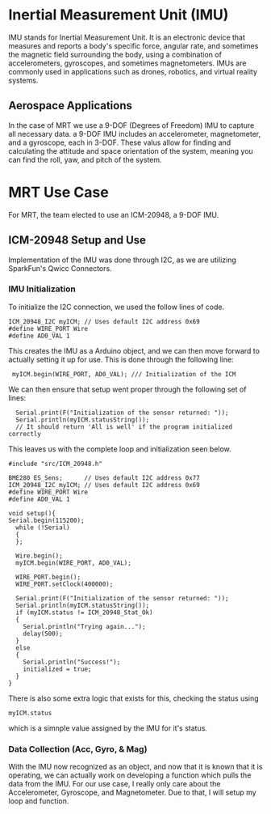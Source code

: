 # Inertial Measurement Unit (IMU) 
IMU stands for Inertial Measurement Unit. It is an electronic device that measures and reports a body's specific force, angular rate, and sometimes the magnetic field surrounding the body, using a combination of accelerometers, gyroscopes, and sometimes magnetometers. IMUs are commonly used in applications such as drones, robotics, and virtual reality systems.

## Aerospace Applications
In the case of MRT we use a 9-DOF (Degrees of Freedom) IMU to capture all necessary data. a 9-DOF IMU includes an accelerometer, magnetometer, and a gyroscope, each in 3-DOF. These valus allow for finding and calculating the attitude and space orientation of the system, meaning you can find the roll, yaw, and pitch of the system.

# MRT Use Case
For MRT, the team elected to use an ICM-20948, a 9-DOF IMU. 

## ICM-20948 Setup and Use
Implementation of the IMU was done through I2C, as we are utilizing SparkFun's Qwicc Connectors.

### IMU Initialization
To initialize the I2C connection, we used the follow lines of code.

```Arduino
ICM_20948_I2C myICM; // Uses default I2C address 0x69
#define WIRE_PORT Wire
#define AD0_VAL 1
```

This creates the IMU as a Arduino object, and we can then move forward to actually setting it up for use. This is done through the following line:

```Arduino
 myICM.begin(WIRE_PORT, AD0_VAL); /// Initialization of the ICM
```

We can then ensure that setup went proper through the following set of lines:

```Arduino
  Serial.print(F("Initialization of the sensor returned: "));
  Serial.println(myICM.statusString());
  // It should return 'All is well' if the program initialized correctly
  ```
This leaves us with the complete loop and initialization seen below.
```Arduino
#include "src/ICM_20948.h"

BME280 ES_Sens;      // Uses default I2C address 0x77
ICM_20948_I2C myICM; // Uses default I2C address 0x69
#define WIRE_PORT Wire
#define AD0_VAL 1

void setup(){
Serial.begin(115200);
  while (!Serial)
  {
  };

  Wire.begin();
  myICM.begin(WIRE_PORT, AD0_VAL);

  WIRE_PORT.begin();
  WIRE_PORT.setClock(400000);

  Serial.print(F("Initialization of the sensor returned: "));
  Serial.println(myICM.statusString());
  if (myICM.status != ICM_20948_Stat_Ok)
  {
    Serial.println("Trying again...");
    delay(500);
  }
  else
  {
    Serial.println("Success!");
    initialized = true;
  }
}
```
There is also some extra logic that exists for this, checking the status using 
```Arduino
myICM.status
```
which is a simnple value assigned by the IMU for it's status.

### Data Collection (Acc, Gyro, & Mag)
With the IMU now recognized as an object, and now that it is known that it is operating, we can actually work on developing a function which pulls the data from the IMU. For our use case, I really only care about the Accelerometer, Gyroscope, and Magnetometer. Due to that, I will setup my loop and function.

